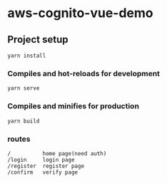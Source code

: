 # aws-cognito-vue-demo

## Project setup
```
yarn install
```

### Compiles and hot-reloads for development
```
yarn serve
```

### Compiles and minifies for production
```
yarn build
```

### routes

```
/          home page(need auth)
/login     login page
/register  register page
/confirm   verify page
```

